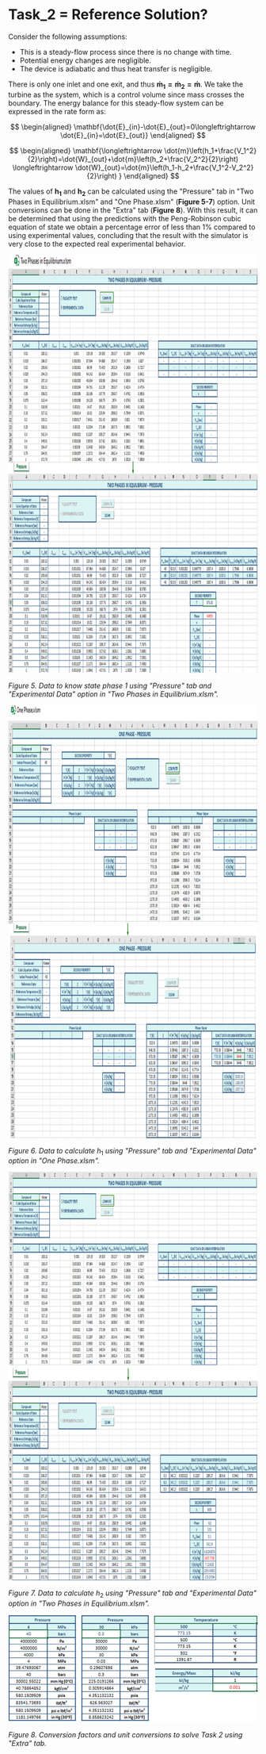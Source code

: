 # Task_2 = Reference Solution?

Consider the following assumptions:

+ This is a steady-flow process since there is no change with time.
+ Potential energy changes are negligible.
+ The device is adiabatic and thus heat transfer is negligible.

There is only one inlet and one exit, and thus $\mathbf{\dot{m}_1=\dot{m}_2=\dot{m}}$. We take the turbine as the system, which is a control volume since mass crosses the boundary. The energy balance for this steady-flow system can be expressed in the rate form as:

$$
\begin{aligned}
\mathbf{\dot{E}_{in}-\dot{E}_{out}=0\longleftrightarrow \dot{E}_{in}=\dot{E}_{out}}
\end{aligned}
$$

$$
\begin{aligned}
\mathbf{\longleftrightarrow \dot{m}\left(h_1+\frac{V_1^2}{2}\right)=\dot{W}_{out}+\dot{m}\left(h_2+\frac{V_2^2}{2}\right) \longleftrightarrow \dot{W}_{out}=\dot{m}\left(h_1-h_2+\frac{V_1^2-V_2^2}{2}\right) }
\end{aligned}
$$

The values ​​of $\mathbf{h_1}$ and $\mathbf{h_2}$ can be calculated using the "Pressure" tab in "Two Phases in Equilibrium.xlsm" and "One Phase.xlsm" (**Figure 5-7**) option. Unit conversions can be done in the "Extra" tab (**Figure 8**). With this result, it can be determined that using the predictions with the Peng-Robinson cubic equation of state we obtain a percentage error of less than 1% compared to using experimental values, concluding that the result with the simulator is very close to the expected real experimental behavior.

<img src="https://github.com/IMClick-Project/IQ/blob/main/Cubic%20Equations%20of%20State%20Simulator/MATLAB%20Grader/Assignment%203/Problem%205/Assessment%20and%20Code/T5-2-1.jpg" width="1100" height="843">

*Figure 5. Data to know state phase 1 using "Pressure" tab and "Experimental Data" option in "Two Phases in Equilibrium.xlsm".*

<img src="https://github.com/IMClick-Project/IQ/blob/main/Cubic%20Equations%20of%20State%20Simulator/MATLAB%20Grader/Assignment%203/Problem%205/Assessment%20and%20Code/T5-2-2.jpg" width="1084" height="873">

*Figure 6. Data to calculate* $h_1$ *using "Pressure" tab and "Experimental Data" option in "One Phase.xlsm".*

<img src="https://github.com/IMClick-Project/IQ/blob/main/Cubic%20Equations%20of%20State%20Simulator/MATLAB%20Grader/Assignment%203/Problem%205/Assessment%20and%20Code/T5-2-3.jpg" width="1100" height="824">

*Figure 7. Data to calculate* $h_2$ *using "Pressure" tab and "Experimental Data" option in "Two Phases in Equilibrium.xlsm".*

<img src="https://github.com/IMClick-Project/IQ/blob/main/Cubic%20Equations%20of%20State%20Simulator/MATLAB%20Grader/Assignment%203/Problem%205/Assessment%20and%20Code/T5-2-4.jpg" width="540" height="217">

*Figure 8. Conversion factors and unit conversions to solve Task 2 using "Extra" tab.*